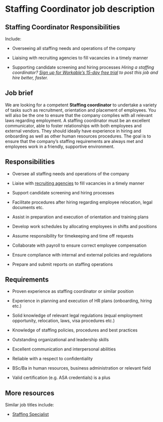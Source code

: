 # Staffing Coordinator job description


## Staffing Coordinator Responsibilities

Include:

* Overseeing all staffing needs and operations of the company

* Liaising with recruiting agencies to fill vacancies in a timely manner

* Supporting candidate screening and hiring processes
<em>Hiring a staffing coordinator? <a href="https://www.workable.com/post-jobs-for-free/customize?wid=3900&amp;utm_page=staffing-coordinator-job-description&amp;utm_program=ad-unit-right&amp;utm_tracking=job-descriptions-human-resources-job-descriptions">Sign up for Workable’s 15-day free trial</a> to post this job and hire better, faster.</em>


## Job brief

We are looking for a competent <b>Staffing coordinator</b> to undertake a variety of tasks such as recruitment, orientation and placement of employees. You will also be the one to ensure that the company complies with all relevant laws regarding employment.
A staffing coordinator must be an excellent communicator, able to foster relationships with both employees and external vendors.  They should ideally have experience in hiring and onboarding as well as other human resources procedures.
The goal is to ensure that the company’s staffing requirements are always met and employees work in a friendly, supportive environment.


## Responsibilities

* Oversee all staffing needs and operations of the company

* Liaise with <a href="https://resources.workable.com/tutorial/hire-recruiting-agency">recruiting agencies</a> to fill vacancies in a timely manner

* Support candidate screening and hiring processes

* Facilitate procedures after hiring regarding employee relocation, legal documents etc.

* Assist in preparation and execution of orientation and training plans

* Develop work schedules by allocating employees in shifts and positions

* Assume responsibility for timekeeping and time off requests

* Collaborate with payroll to ensure correct employee compensation

* Ensure compliance with internal and external policies and regulations

* Prepare and submit reports on staffing operations


## Requirements

* Proven experience as staffing coordinator or similar position

* Experience in planning and execution of HR plans (onboarding, hiring etc.)

* Solid knowledge of relevant legal regulations (equal employment opportunity, relocation, laws, visa procedures etc.)

* Knowledge of staffing policies, procedures and best practices

* Outstanding organizational and leadership skills

* Excellent communication and interpersonal abilities

* Reliable with a respect to confidentiality

* BSc/Ba in human resources, business administration or relevant field

* Valid certification (e.g. ASA credentials) is a plus

## More resources
Similar job titles include:
* <a href="https://resources.workable.com/staffing-specialist-job-description">Staffing Specialist</a>
